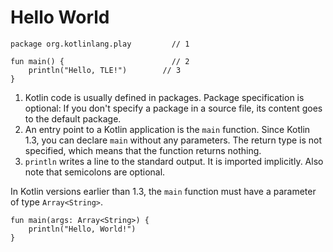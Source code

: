 # Hello World

```run-kotlin
package org.kotlinlang.play         // 1

fun main() {                        // 2
    println("Hello, TLE!")        // 3
}
```

1. Kotlin code is usually defined in packages. Package specification is optional: If you don't specify a package in a source file, its content goes to the default package.
2. An entry point to a Kotlin application is the `main` function. Since Kotlin 1.3, you can declare `main` without any parameters. The return type is not specified, which means that the function returns nothing. 
3. `println` writes a line to the standard output. It is imported implicitly. Also note that semicolons are optional.

In Kotlin versions earlier than 1.3, the `main` function must have a parameter of type `Array<String>`.
    
```run-kotlin
fun main(args: Array<String>) {
    println("Hello, World!")
}
```

